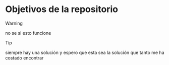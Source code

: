 # Objetivos de la repositorio

>[!warning]
> no se si esto funcione

>[!tip]
> siempre hay una solución y espero que esta sea la solución que tanto me ha costado encontrar
